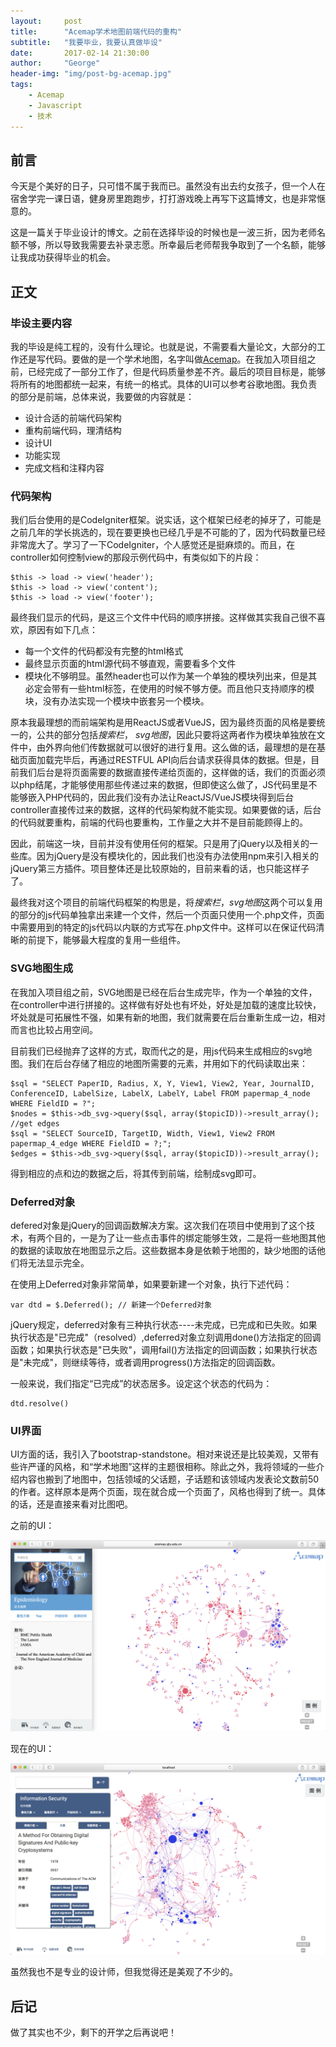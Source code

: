 ```yaml
---
layout:     post
title:      "Acemap学术地图前端代码的重构"
subtitle:   "我要毕业，我要认真做毕设"
date:       2017-02-14 21:30:00
author:     "George"
header-img: "img/post-bg-acemap.jpg"
tags:
    - Acemap
    - Javascript
    - 技术
---
```


## 前言

今天是个美好的日子，只可惜不属于我而已。虽然没有出去约女孩子，但一个人在宿舍学完一课日语，健身房里跑跑步，打打游戏晚上再写下这篇博文，也是非常惬意的。

这是一篇关于毕业设计的博文。之前在选择毕设的时候也是一波三折，因为老师名额不够，所以导致我需要去补录志愿。所幸最后老师帮我争取到了一个名额，能够让我成功获得毕业的机会。

## 正文

### 毕设主要内容

我的毕设是纯工程的，没有什么理论。也就是说，不需要看大量论文，大部分的工作还是写代码。要做的是一个学术地图，名字叫做[Acemap](http://acemap.sjtu.edu.cn)。在我加入项目组之前，已经完成了一部分工作了，但是代码质量参差不齐。最后的项目目标是，能够将所有的地图都统一起来，有统一的格式。具体的UI可以参考谷歌地图。我负责的部分是前端，总体来说，我要做的内容就是：

- 设计合适的前端代码架构
- 重构前端代码，理清结构
- 设计UI
- 功能实现
- 完成文档和注释内容

### 代码架构

我们后台使用的是CodeIgniter框架。说实话，这个框架已经老的掉牙了，可能是之前几年的学长挑选的，现在要更换也已经几乎是不可能的了，因为代码数量已经非常庞大了。学习了一下CodeIgniter，个人感觉还是挺麻烦的。而且，在controller如何控制view的那段示例代码中，有类似如下的片段：

```
$this -> load -> view('header');
$this -> load -> view('content');
$this -> load -> view('footer');
```

最终我们显示的代码，是这三个文件中代码的顺序拼接。这样做其实我自己很不喜欢，原因有如下几点：

- 每一个文件的代码都没有完整的html格式
- 最终显示页面的html源代码不够直观，需要看多个文件
- 模块化不够明显。虽然header也可以作为某一个单独的模块列出来，但是其必定会带有一些html标签，在使用的时候不够方便。而且他只支持顺序的模块，没有办法实现一个模块中嵌套另一个模块。

原本我最理想的而前端架构是用ReactJS或者VueJS，因为最终页面的风格是要统一的，公共的部分包括*搜索栏*， *svg地图*，因此只要将这两者作为模块单独放在文件中，由外界向他们传数据就可以很好的进行复用。这么做的话，最理想的是在基础页面加载完毕后，再通过RESTFUL API向后台请求获得具体的数据。但是，目前我们后台是将页面需要的数据直接传递给页面的，这样做的话，我们的页面必须以php结尾，才能够使用那些传递过来的数据，但即使这么做了，JS代码里是不能够嵌入PHP代码的，因此我们没有办法让ReactJS/VueJS模块得到后台controller直接传过来的数据，这样的代码架构就不能实现。如果要做的话，后台的代码就要重构，前端的代码也要重构，工作量之大并不是目前能顾得上的。

因此，前端这一块，目前并没有使用任何的框架。只是用了jQuery以及相关的一些库。因为jQuery是没有模块化的，因此我们也没有办法使用npm来引入相关的jQuery第三方插件。项目整体还是比较原始的，目前来看的话，也只能这样子了。

最终我对这个项目的前端代码框架的构思是，将*搜索栏*，*svg地图*这两个可以复用的部分的js代码单独拿出来建一个文件，然后一个页面只使用一个.php文件，页面中需要用到的特定的js代码以内联的方式写在.php文件中。这样可以在保证代码清晰的前提下，能够最大程度的复用一些组件。

### SVG地图生成

在我加入项目组之前，SVG地图是已经在后台生成完毕，作为一个单独的文件，在controller中进行拼接的。这样做有好处也有坏处，好处是加载的速度比较快，坏处就是可拓展性不强，如果有新的地图，我们就需要在后台重新生成一边，相对而言也比较占用空间。

目前我们已经抛弃了这样的方式，取而代之的是，用js代码来生成相应的svg地图。我们在后台存储了相应的地图所需要的元素，并用如下的代码读取出来：

```
$sql = "SELECT PaperID, Radius, X, Y, View1, View2, Year, JournalID, ConferenceID, LabelSize, LabelX, LabelY, Label FROM papermap_4_node WHERE FieldID = ?";
$nodes = $this->db_svg->query($sql, array($topicID))->result_array();
//get edges
$sql = "SELECT SourceID, TargetID, Width, View1, View2 FROM papermap_4_edge WHERE FieldID = ?;";
$edges = $this->db_svg->query($sql, array($topicID))->result_array();
```

得到相应的点和边的数据之后，将其传到前端，绘制成svg即可。

### Deferred对象

defered对象是jQuery的回调函数解决方案。这次我们在项目中使用到了这个技术，有两个目的，一是为了让一些点击事件的绑定能够生效，二是将一些地图其他的数据的读取放在地图显示之后。这些数据本身是依赖于地图的，缺少地图的话他们将无法显示完全。

在使用上Deferred对象非常简单，如果要新建一个对象，执行下述代码：

```
var dtd = $.Deferred(); // 新建一个Deferred对象
```

jQuery规定，deferred对象有三种执行状态----未完成，已完成和已失败。如果执行状态是"已完成"（resolved）,deferred对象立刻调用done()方法指定的回调函数；如果执行状态是"已失败"，调用fail()方法指定的回调函数；如果执行状态是"未完成"，则继续等待，或者调用progress()方法指定的回调函数。

一般来说，我们指定“已完成”的状态居多。设定这个状态的代码为：

```
dtd.resolve()
```

### UI界面

UI方面的话，我引入了bootstrap-standstone。相对来说还是比较美观，又带有些许严谨的风格，和“学术地图”这样的主题很相称。除此之外，我将领域的一些介绍内容也搬到了地图中，包括领域的父话题，子话题和该领域内发表论文数前50的作者。这样原本是两个页面，现在就合成一个页面了，风格也得到了统一。具体的话，还是直接来看对比图吧。

之前的UI：

![img](/img/in-post/Acemap/1.png)

现在的UI：

![img](/img/in-post/Acemap/2.png)

虽然我也不是专业的设计师，但我觉得还是美观了不少的。

## 后记

做了其实也不少，剩下的开学之后再说吧！





